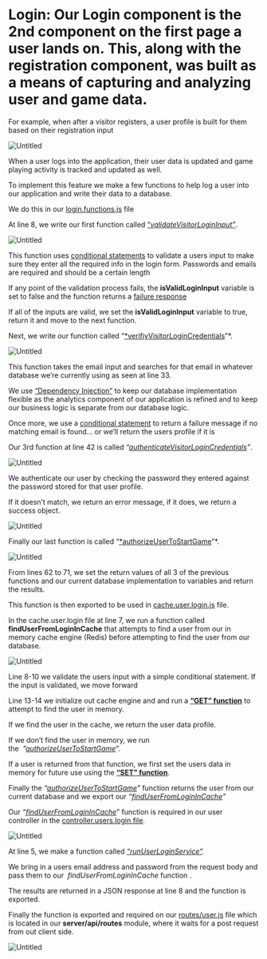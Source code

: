 # Login: Our Login component is the 2nd component on the first page a user lands on. This, along with the registration component, was built as a means of capturing and analyzing user and game data.

For example, when after a visitor registers, a user profile is built for them based on their registration input

![Untitled](Untitled%204.png)

When a user logs into the application, their user data is updated and game playing activity is tracked and updated as well.

To implement this feature we make a few functions to help log a user into our application and write their data to a database.

We do this in our [login.functions.js](https://github.com/djtoler/v1-mern/blob/main/server/functions/login/login.functions.js) file

At line 8, we write our first function called [“*validateVisitorLoginInput”*](https://github.com/djtoler/v1-mern/blob/8d536bb23cf1f59a736fba02426b111a5fd5e7aa/server/functions/login/login.functions.js#L8).

![Untitled](Untitled%205.png)

This function uses [conditional statements](https://developer.mozilla.org/en-US/docs/Web/JavaScript/Reference/Statements/if...else) to validate a users input to make sure they enter all the required info in the login form. Passwords and emails are required and should be a certain length

If any point of the validation process fails, the **isValidLoginInput** variable is set to false and the function returns a [failure response](https://github.com/djtoler/v1-mern/blob/main/server/functions/login/login.helpers.js)

If all of the inputs are valid, we set the **isValidLoginInput** variable to true, return it and move to the next function.

Next, we write our function called “[*verifiyVisitorLoginCredentials](https://github.com/djtoler/v1-mern/blob/8d536bb23cf1f59a736fba02426b111a5fd5e7aa/server/functions/login/login.functions.js#L31)”*.

![Untitled](Untitled%206.png)

This function takes the email input and searches for that email in whatever database we’re currently using as seen at line 33. 

We use [“Dependency Injection”](https://en.wikipedia.org/wiki/Dependency_injection) to keep our database implementation flexible as the analytics component of our application is refined and to keep our business logic is separate from our database logic.

Once more, we use a [conditional statement](https://developer.mozilla.org/en-US/docs/Web/JavaScript/Reference/Statements/if...else) to return a failure message if no matching email is found… or we’ll return the users profile if it is

Our 3rd function at line 42 is called *“[authenticateVisitorLoginCredentials](https://github.com/djtoler/v1-mern/blob/8d536bb23cf1f59a736fba02426b111a5fd5e7aa/server/functions/login/login.functions.js#L42)”*.

![Untitled](Untitled%207.png)

We authenticate our user by checking the password they entered against the password stored for that user profile.

If it doesn’t match, we return an error message, if it does, we return a success object.

![Untitled](Untitled%208.png)

Finally our last function is called “[*authorizeUserToStartGame](https://github.com/djtoler/v1-mern/blob/8d536bb23cf1f59a736fba02426b111a5fd5e7aa/server/functions/login/login.functions.js#L61)”*.

![Untitled](Untitled%209.png)

From lines 62 to 71, we set the return values of all 3 of the previous functions and our current database implementation to variables and return the results.

This function is then exported to be used in [cache.user.login.js](https://github.com/djtoler/v1-mern/blob/main/server/cache/cache.user.login.js) file.

In the cache.user.login file at line 7, we run a function called **findUserFromLoginInCache** that attempts to find a user from our in memory cache engine (Redis) before attempting to find the user from our database.

![Untitled](Untitled%2010.png)

Line 8-10 we validate the users input with a simple conditional statement. If the input is validated, we move forward

Line 13-14 we initialize out cache engine and and run a [**“GET” function**](https://redis.io/commands/get/) to attempt to find the user in memory.

If we find the user in the cache, we return the user data profile.

If we don’t find the user in memory, we run the  *”[authorizeUserToStartGame](https://github.com/djtoler/v1-mern/blob/8d536bb23cf1f59a736fba02426b111a5fd5e7aa/server/functions/login/login.functions.js#L61)*”. 

If a user is returned from that function, we first set the users data in memory for future use using the [**“SET” function**](https://redis.io/commands/set/).

Finally the *“[authorizeUserToStartGame](https://github.com/djtoler/v1-mern/blob/8d536bb23cf1f59a736fba02426b111a5fd5e7aa/server/functions/login/login.functions.js#L61)”* function returns the user from our current database and we export our *“[findUserFromLoginInCache](https://github.com/djtoler/v1-mern/blob/8d536bb23cf1f59a736fba02426b111a5fd5e7aa/server/cache/cache.user.login.js#L7)”*

Our *“[findUserFromLoginInCache](https://github.com/djtoler/v1-mern/blob/8d536bb23cf1f59a736fba02426b111a5fd5e7aa/server/cache/cache.user.login.js#L7)*” function is required in our user controller in the [controller.users.login file](https://github.com/djtoler/v1-mern/blob/main/server/api/controllers/controller.users.login.js).

![Untitled](Untitled%2011.png)

At line 5, we make a function called *[“runUserLoginService”](https://github.com/djtoler/v1-mern/blob/main/server/api/controllers/controller.users.login.js).*  

We bring in a users email address and password from the request body and pass them to our  *findUserFromLoginInCache* function .

The results are returned in a JSON response at line 8 and the function is exported.

Finally the function is exported and required on our [routes/user.js](https://github.com/djtoler/v1-mern/blob/main/server/api/routes/users.js) file which is located in our **server/api/routes** module, where it waits for a post request from out client side.

![Untitled](Untitled%2012.png)